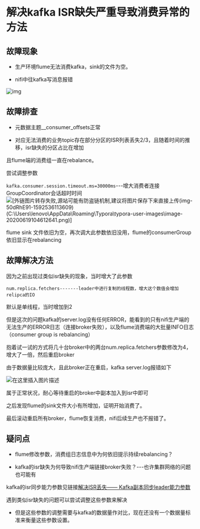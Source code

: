# 解决kafka ISR缺失严重导致消费异常的方法

## 故障现象

- 生产环境flume无法消费kafka，sink的文件为空。

- nifi中往kafka写消息报错

![img](https://img-blog.csdnimg.cn/20200619111046783.png?x-oss-process=image/watermark,type_ZmFuZ3poZW5naGVpdGk,shadow_10,text_aHR0cHM6Ly9ibG9nLmNzZG4ubmV0L3FxXzM3ODY1NDIw,size_16,color_FFFFFF,t_70)

## 故障排查

- 元数据主题__consumer_offsets正常

- 对应无法消费的业务topic存在部分分区的ISR列表丢失2/3，且随着时间的推移，isr缺失的分区占比在增加

且flume端的消费组一直在rebalance。

尝试调整参数

`kafka.consumer.session.timeout.ms=30000ms`---增大消费者连接GroupCoordinator会话超时时间
![[外链图片转存失败,源站可能有防盗链机制,建议将图片保存下来直接上传(img-50dRhE91-1592536113609)(C:\Users\lenovo\AppData\Roaming\Typora\typora-user-images\image-20200619104612641.png)]](https://img-blog.csdnimg.cn/2020061911095486.png?x-oss-process=image/watermark,type_ZmFuZ3poZW5naGVpdGk,shadow_10,text_aHR0cHM6Ly9ibG9nLmNzZG4ubmV0L3FxXzM3ODY1NDIw,size_16,color_FFFFFF,t_70)

flume sink 文件依旧为空，再次调大此参数依旧没用，flume的consumerGroup依旧显示在rebalancing



## 故障解决方法

因为之前出现过类似isr缺失的现象，当时增大了此参数

`num.replica.fetchers-------leader中进行复制的线程数，增大这个数值会增加relipca的IO`

默认是单线程，当时增加到2

但是这次的问题kafka的server.log没有任何ERROR，能看到的只有nifi生产端的无法生产的ERROR日志（连接broker失败），以及flume消费端的大批量INFO日志（consumer group is rebalancing）

抱着试一试的方式将几十台broker中的两台num.replica.fetchers参数修改为4，增大了一倍，然后重启broker

由于数据量比较庞大，且此broker正在重启，kafka server.log报错如下

![在这里插入图片描述](https://img-blog.csdnimg.cn/20200619111121728.png?x-oss-process=image/watermark,type_ZmFuZ3poZW5naGVpdGk,shadow_10,text_aHR0cHM6Ly9ibG9nLmNzZG4ubmV0L3FxXzM3ODY1NDIw,size_16,color_FFFFFF,t_70)

属于正常状况，耐心等待重启的broker中副本加入到isr中即可

之后发现flume的sink文件大小有所增加，证明开始消费了。

最后滚动重启所有broker，flume恢复消费，nifi后续生产也不报错了。

## 疑问点

- flume修改参数，消费组日志信息中为何依旧提示持续rebalancing？

- kafka的isr缺失为何导致nifi生产端链接broker失败？---也许集群网络的问题也可能有

kafka的isr同步能力参数见链接[解决ISR丢失—— Kafka副本同步leader能力参数](https://blog.csdn.net/qq_37865420/article/details/106711362)

遇到类似isr缺失的问题可以尝试调整这些参数来解决

- 但是这些参数的调整需要与kafka的数据量作对比，现在还没有一个数据量标准来衡量这些参数设置。

  